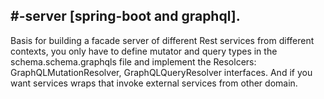 #-server [spring-boot and graphql].
----------
Basis for building a facade server of different Rest services from different contexts, you only have to define mutator and query types in the schema.schema.graphqls file and implement the Resolcers: GraphQLMutationResolver, GraphQLQueryResolver interfaces. And if you want services wraps that invoke external services from other domain.

